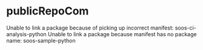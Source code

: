 # publicRepoCom
Unable to link a package because of picking up incorrect manifest: soos-ci-analysis-python
Unable to link a package because manifest has no package name: soos-sample-python
